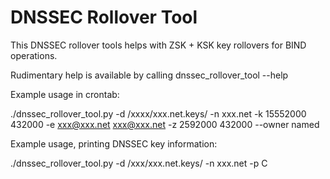 DNSSEC Rollover Tool
====================

This DNSSEC rollover tools helps with ZSK + KSK key rollovers for BIND
operations.

Rudimentary help is available by calling dnssec_rollover_tool --help

Example usage in crontab:

./dnssec_rollover_tool.py -d /xxxx/xxx.net.keys/ -n xxx.net -k 15552000 432000 -e xxx@xxx.net xxx@xxx.net -z 2592000 432000 --owner named

Example usage, printing DNSSEC key information:

./dnssec_rollover_tool.py -d /xxx/xxx.net.keys/ -n xxx.net -p C


